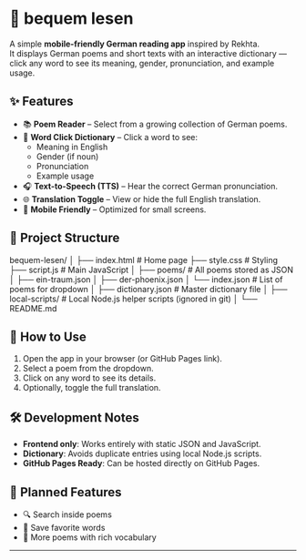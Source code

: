 # 📖 bequem lesen

A simple **mobile-friendly German reading app** inspired by Rekhta.  
It displays German poems and short texts with an interactive dictionary —  
click any word to see its meaning, gender, pronunciation, and example usage.

## ✨ Features
- 📚 **Poem Reader** – Select from a growing collection of German poems.
- 💬 **Word Click Dictionary** – Click a word to see:
  - Meaning in English
  - Gender (if noun)
  - Pronunciation
  - Example usage
- 🎧 **Text-to-Speech (TTS)** – Hear the correct German pronunciation.
- 🌐 **Translation Toggle** – View or hide the full English translation.
- 📱 **Mobile Friendly** – Optimized for small screens.

## 📂 Project Structure
bequem-lesen/
│
├── index.html # Home page
├── style.css # Styling
├── script.js # Main JavaScript
│
├── poems/ # All poems stored as JSON
│ ├── ein-traum.json
│ ├── der-phoenix.json
│ └── index.json # List of poems for dropdown
│
├── dictionary.json # Master dictionary file
│
├── local-scripts/ # Local Node.js helper scripts (ignored in git)
│
└── README.md


## 🚀 How to Use
1. Open the app in your browser (or GitHub Pages link).
2. Select a poem from the dropdown.
3. Click on any word to see its details.
4. Optionally, toggle the full translation.

## 🛠 Development Notes
- **Frontend only**: Works entirely with static JSON and JavaScript.
- **Dictionary**: Avoids duplicate entries using local Node.js scripts.
- **GitHub Pages Ready**: Can be hosted directly on GitHub Pages.

## 📌 Planned Features
- 🔍 Search inside poems
- 📒 Save favorite words
- 📜 More poems with rich vocabulary

---


